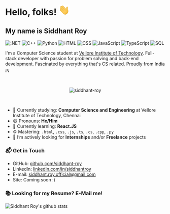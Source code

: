 <!--
**siddhant-roy/siddhant-roy** is a ✨ _special_ ✨ repository because its `README.md` (this file) appears on your GitHub profile.
- 🔭 I’m currently working on ...
- 🌱 I’m currently learning ...
- 👯 I’m looking to collaborate on ...
- 🤔 I’m looking for help with ...
- 💬 Ask me about ...
- 📫 How to reach me: ...
- 😄 Pronouns: ...
- ⚡ Fun fact: ...
-->

# Hello, folks! <img src="https://raw.githubusercontent.com/siddhant-roy/siddhant-roy/master/wave.gif" width="35px">

## My name is **Siddhant Roy**

![.NET](https://img.shields.io/badge/.NET-Expert-lightblue)
![C++](https://img.shields.io/badge/C++-Expert-purple)
![Python](https://img.shields.io/badge/Python-Expert-lightgreen)
![HTML](https://img.shields.io/badge/HTML-Intermediate-orange)
![CSS](https://img.shields.io/badge/CSS-Intermediate-blue)
![JavaScript](https://img.shields.io/badge/JavaScript-Expert-yellow)
![TypeScript](https://img.shields.io/badge/TypeScript-Intermediate-lightgrey)
![SQL](https://img.shields.io/badge/SQL-Intermediate-red)

I'm a Computer Science student at [Vellore Institute of Technology](https://chennai.vit.ac.in). Full-stack developer with passion for problem solving and back-end development. Fascinated by everything that's CS related. Proudly from India <sub>_IN_</sub>

<br />
<p align="center"> <a><img src="https://github-profile-trophy.vercel.app/?username=siddhant-roy" alt="siddhant-roy" /></a> </p>
<br />

<!--
## 🔧 Technologies & Tools
![](https://img.shields.io/badge/OS-Windows-informational?style=flat&logo=linux&logoColor=white&color=2bbc8a)
![](https://img.shields.io/badge/Editor-IntelliJ_IDEA-informational?style=flat&logo=intellij-idea&logoColor=white&color=2bbc8a)
![](https://img.shields.io/badge/Code-Python-informational?style=flat&logo=python&logoColor=white&color=2bbc8a)
![](https://img.shields.io/badge/Code-JavaScript-informational?style=flat&logo=javascript&logoColor=white&color=2bbc8a)
![](https://img.shields.io/badge/Code-Golang-informational?style=flat&logo=go&logoColor=white&color=2bbc8a)
![](https://img.shields.io/badge/Code-Make-informational?style=flat&logo=cmake&logoColor=white&color=2bbc8a)
![](https://img.shields.io/badge/Code-Vue-informational?style=flat&logo=vue.js&logoColor=white&color=2bbc8a)
![](https://img.shields.io/badge/Shell-Bash-informational?style=flat&logo=gnu-bash&logoColor=white&color=2bbc8a)
![](https://img.shields.io/badge/Tools-PostgreSQL-informational?style=flat&logo=postgresql&logoColor=white&color=2bbc8a)
![](https://img.shields.io/badge/Tools-Docker-informational?style=flat&logo=docker&logoColor=white&color=2bbc8a)
![](https://img.shields.io/badge/Tools-Kubernetes-informational?style=flat&logo=kubernetes&logoColor=white&color=2bbc8a)
![](https://img.shields.io/badge/Tools-Red_Hat_OpenShift-informational?style=flat&logo=red-hat-open-shift&logoColor=white&color=2bbc8a)
![](https://img.shields.io/badge/Cloud-Digital_Ocean-informational?style=flat&logo=digitalocean&logoColor=white&color=2bbc8a)-->

- 🔭 Currently studying: **Computer Science and Engineering** at Vellore Institute of Technology, Chennai
- 😄 Pronouns: **He/Him**
- 🌱 Currently learning: **React.JS**
- ⚙️ Mastering: `.html`, `.css`, `.js`, `.ts`, `.cs`, `.cpp`, `.py`
- 👯 I’m actively looking for **Internships** and/or **Freelance** projects
<!--(- 💬 I'm mostly active within the **Vue.JS**, **Node.JS** communities)-->

### 📬 Get in Touch

- GitHub: [github.com/siddhant-roy][github]
- LinkedIn: [linkedin.com/in/siddhantroy][linkedin]
- E-mail: siddhant.roy.official@gmail.com
- Site: Coming soon :)

### 📚 Looking for my Resume? E-Mail me!

![Siddhant Roy's github stats](https://github-readme-stats.vercel.app/api?username=siddhant-roy&show_icons=true&hide_border=true)

[github]: https://github.com/siddhant-roy
[site]: https://
[linkedin]: https://www.linkedin.com/in/siddhantroy/
